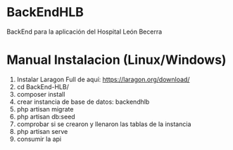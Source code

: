 # BackEndHLB
BackEnd para la aplicación del Hospital León Becerra
# Manual Instalacion (Linux/Windows)
1. Instalar Laragon Full de aquí: https://laragon.org/download/
1. cd BackEnd-HLB/
2. composer install
3. crear instancia de base de datos: backendhlb
4. php artisan migrate
5. php artisan db:seed
6. comprobar si se crearon y llenaron las tablas de la instancia
7. php artisan serve
8. consumir la api
